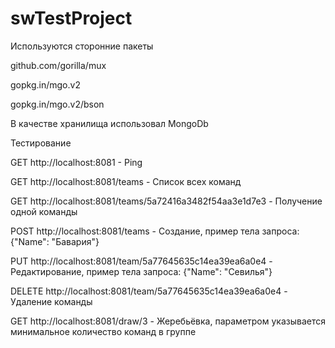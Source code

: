# swTestProject

Используются сторонние пакеты 

github.com/gorilla/mux

gopkg.in/mgo.v2

gopkg.in/mgo.v2/bson



В качестве хранилища использовал MongoDb



Тестирование

GET http://localhost:8081 - Ping

GET http://localhost:8081/teams - Список всех команд

GET http://localhost:8081/teams/5a72416a3482f54aa3e1d7e3 - Получение одной команды

POST http://localhost:8081/teams - Создание, пример тела запроса: {"Name": "Бавария"}

PUT http://localhost:8081/team/5a77645635c14ea39ea6a0e4 - Редактирование, пример тела запроса: {"Name": "Севилья"}

DELETE http://localhost:8081/team/5a77645635c14ea39ea6a0e4 - Удаление команды

GET http://localhost:8081/draw/3 - Жеребьёвка, параметром указывается минимальное количество команд в группе
